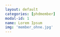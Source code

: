 ```yaml
---
layout: default
categories: [phdmember]
modal-id: 1
name: Lorem Ipsum
img: 'member_ohne.jpg'
---
```


